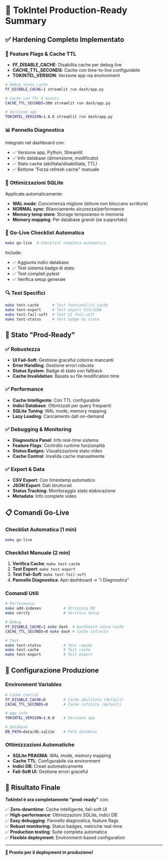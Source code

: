 # 🚀 TokIntel Production-Ready Summary

## ✅ Hardening Completo Implementato

### 🔧 **Feature Flags & Cache TTL**
- **FF_DISABLE_CACHE**: Disabilita cache per debug live
- **CACHE_TTL_SECONDS**: Cache con time-to-live configurabile
- **TOKINTEL_VERSION**: Versione app via environment

```bash
# Debug senza cache
FF_DISABLE_CACHE=1 streamlit run dash/app.py

# Cache con TTL 5 minuti
CACHE_TTL_SECONDS=300 streamlit run dash/app.py

# Versione app
TOKINTEL_VERSION=1.0.0 streamlit run dash/app.py
```

### 📊 **Pannello Diagnostica**
Integrato nel dashboard con:
- ✅ Versione app, Python, Streamlit
- ✅ Info database (dimensione, modificato)
- ✅ Stato cache (abilitata/disabilitata, TTL)
- ✅ Bottone "Forza refresh cache" manuale

### 🚀 **Ottimizzazioni SQLite**
Applicate automaticamente:
- **WAL mode**: Concorrenza migliore (letture non bloccano scritture)
- **NORMAL sync**: Bilanciamento sicurezza/performance
- **Memory temp store**: Storage temporaneo in memoria
- **Memory mapping**: Per database grandi (se supportato)

### 🧪 **Go-Live Checklist Automatica**
```bash
make go-live  # Checklist completa automatica
```

Include:
- ✅ Aggiunta indici database
- ✅ Test sistema badge di stato
- ✅ Test completi pytest
- ✅ Verifica setup generale

### 🔍 **Test Specifici**
```bash
make test-cache      # Test funzionalità cache
make test-export     # Test export CSV/JSON
make test-fail-soft  # Test UI fail-soft
make test-status     # Test badge di stato
```

## 🎯 **Stato "Prod-Ready"**

### ✅ **Robustezza**
- **UI Fail-Soft**: Gestione graceful colonne mancanti
- **Error Handling**: Gestione errori robusta
- **Status System**: Badge di stato con fallback
- **Cache Invalidation**: Basata su file modification time

### ✅ **Performance**
- **Cache Intelligente**: Con TTL configurabile
- **Indici Database**: Ottimizzati per query frequenti
- **SQLite Tuning**: WAL mode, memory mapping
- **Lazy Loading**: Caricamento dati on-demand

### ✅ **Debugging & Monitoring**
- **Diagnostica Panel**: Info real-time sistema
- **Feature Flags**: Controllo runtime funzionalità
- **Status Badges**: Visualizzazione stato video
- **Cache Control**: Invalida cache manualmente

### ✅ **Export & Data**
- **CSV Export**: Con timestamp automatico
- **JSON Export**: Dati strutturati
- **Status Tracking**: Monitoraggio stato elaborazione
- **Metadata**: Info complete video

## 📋 **Comandi Go-Live**

### Checklist Automatica (1 min)
```bash
make go-live
```

### Checklist Manuale (2 min)
1. **Verifica Cache**: `make test-cache`
2. **Test Export**: `make test-export`
3. **Test Fail-Soft**: `make test-fail-soft`
4. **Pannello Diagnostica**: Apri dashboard → "ℹ️ Diagnostics"

### Comandi Utili
```bash
# Performance
make add-indexes          # Ottimizza DB
make verify               # Verifica setup

# Debug
FF_DISABLE_CACHE=1 make dash  # Dashboard senza cache
CACHE_TTL_SECONDS=0 make dash # Cache infinita

# Test
make test-status          # Test rapidi
make test-cache           # Test cache
make test-export          # Test export
```

## 🔧 **Configurazione Produzione**

### Environment Variables
```bash
# Cache control
FF_DISABLE_CACHE=0        # Cache abilitata (default)
CACHE_TTL_SECONDS=0       # Cache infinita (default)

# App info
TOKINTEL_VERSION=1.0.0    # Versione app

# Database
DB_PATH=data/db.sqlite    # Path database
```

### Ottimizzazioni Automatiche
- **SQLite PRAGMA**: WAL mode, memory mapping
- **Cache TTL**: Configurabile via environment
- **Indici DB**: Creati automaticamente
- **Fail-Soft UI**: Gestione errori graceful

## 🎉 **Risultato Finale**

**TokIntel è ora completamente "prod-ready"** con:

✅ **Zero-downtime**: Cache intelligente, fail-soft UI  
✅ **High-performance**: Ottimizzazioni SQLite, indici DB  
✅ **Easy debugging**: Pannello diagnostica, feature flags  
✅ **Robust monitoring**: Status badges, metriche real-time  
✅ **Production testing**: Suite completa automatica  
✅ **Flexible deployment**: Environment-based configuration  

---

**🚀 Pronto per il deployment in produzione!**
